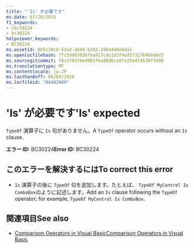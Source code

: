 ```yaml
---
title: "'Is' が必要です"
ms.date: 07/20/2015
f1_keywords:
- vbc30224
- bc30224
helpviewer_keywords:
- BC30224
ms.assetid: 6b5c34c8-53a8-4b49-b343-19be4d0ebda5
ms.openlocfilehash: 7fc5dd03836fea917cdc1d374ed573276460a0d3
ms.sourcegitcommit: f8c270376ed905f6a8896ce0fe25b4f4b38ff498
ms.translationtype: MT
ms.contentlocale: ja-JP
ms.lasthandoff: 06/04/2020
ms.locfileid: "84402669"
---
```

# <a name="is-expected"></a><span data-ttu-id="2a250-102">'Is' が必要です</span><span class="sxs-lookup"><span data-stu-id="2a250-102">'Is' expected</span></span>
<span data-ttu-id="2a250-103">`TypeOf` 演算子に `Is` 句がありません。</span><span class="sxs-lookup"><span data-stu-id="2a250-103">A `TypeOf` operator occurs without an `Is` clause.</span></span>  
  
 <span data-ttu-id="2a250-104">**エラー ID:** BC30224</span><span class="sxs-lookup"><span data-stu-id="2a250-104">**Error ID:** BC30224</span></span>  
  
## <a name="to-correct-this-error"></a><span data-ttu-id="2a250-105">このエラーを解決するには</span><span class="sxs-lookup"><span data-stu-id="2a250-105">To correct this error</span></span>  
  
- <span data-ttu-id="2a250-106">`Is` 演算子の後に `TypeOf` 句を追加します。たとえば、 `TypeOf MyControl Is ComboBox`のように記述します。</span><span class="sxs-lookup"><span data-stu-id="2a250-106">Add an `Is` clause following the `TypeOf` operator; for example, `TypeOf MyControl Is ComboBox`.</span></span>  
  
## <a name="see-also"></a><span data-ttu-id="2a250-107">関連項目</span><span class="sxs-lookup"><span data-stu-id="2a250-107">See also</span></span>

- [<span data-ttu-id="2a250-108">Comparison Operators in Visual Basic</span><span class="sxs-lookup"><span data-stu-id="2a250-108">Comparison Operators in Visual Basic</span></span>](../programming-guide/language-features/operators-and-expressions/comparison-operators.md)
